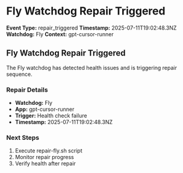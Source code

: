 # Fly Watchdog Repair Triggered

**Event Type:** repair_triggered
**Timestamp:** 2025-07-11T19:02:48.3NZ
**Watchdog:** Fly
**Context:** gpt-cursor-runner


## Fly Watchdog Repair Triggered

The Fly watchdog has detected health issues and is triggering repair sequence.

### Repair Details
- **Watchdog:** Fly
- **App:** gpt-cursor-runner
- **Trigger:** Health check failure
- **Timestamp:** 2025-07-11T19:02:48.3NZ

### Next Steps
1. Execute repair-fly.sh script
2. Monitor repair progress
3. Verify health after repair


